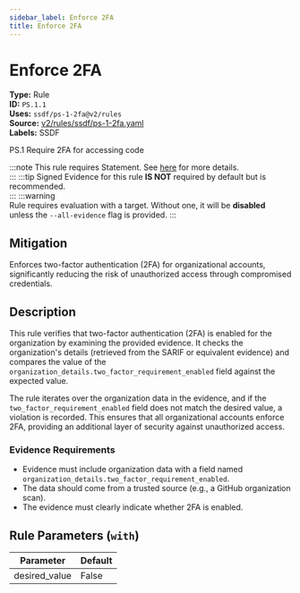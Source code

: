 ```yaml
---
sidebar_label: Enforce 2FA
title: Enforce 2FA
---  
```

# Enforce 2FA  
**Type:** Rule  
**ID:** `PS.1.1`  
**Uses:** `ssdf/ps-1-2fa@v2/rules`  
**Source:** [v2/rules/ssdf/ps-1-2fa.yaml](https://github.com/scribe-public/sample-policies/blob/main/v2/rules/ssdf/ps-1-2fa.yaml)  
**Labels:** SSDF  

PS.1 Require 2FA for accessing code

:::note 
This rule requires Statement. See [here](https://scribe-security.netlify.app/docs/valint/generic) for more details.  
::: 
:::tip 
Signed Evidence for this rule **IS NOT** required by default but is recommended.  
::: 
:::warning  
Rule requires evaluation with a target. Without one, it will be **disabled** unless the `--all-evidence` flag is provided.
::: 

## Mitigation  
Enforces two-factor authentication (2FA) for organizational accounts, significantly reducing the risk of unauthorized access  through compromised credentials.



## Description  
This rule verifies that two-factor authentication (2FA) is enabled for the organization by examining the provided evidence.
It checks the organization's details (retrieved from the SARIF or equivalent evidence) and compares the value of the 
`organization_details.two_factor_requirement_enabled` field against the expected value.

The rule iterates over the organization data in the evidence, and if the `two_factor_requirement_enabled` field does not match 
the desired value, a violation is recorded. This ensures that all organizational accounts enforce 2FA, providing an additional 
layer of security against unauthorized access.

### **Evidence Requirements**
- Evidence must include organization data with a field named `organization_details.two_factor_requirement_enabled`.
- The data should come from a trusted source (e.g., a GitHub organization scan).
- The evidence must clearly indicate whether 2FA is enabled.


## Rule Parameters (`with`)  
| Parameter | Default |
|-----------|---------|
| desired_value | False |

